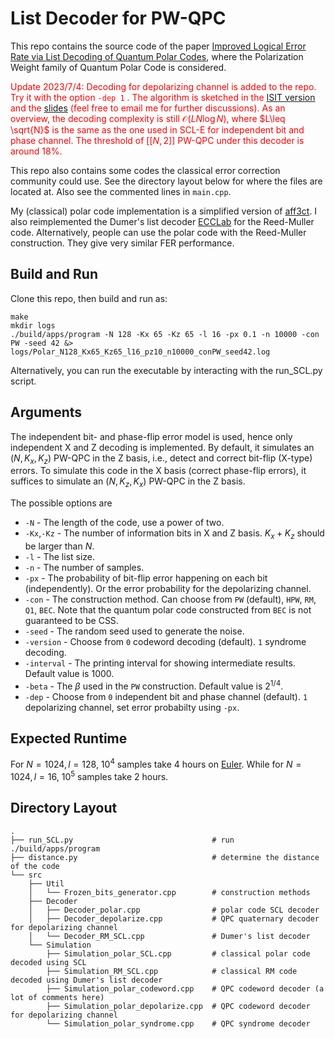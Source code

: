 # List Decoder for PW-QPC 

This repo contains the source code of the paper [Improved Logical Error Rate via List Decoding of Quantum Polar Codes](https://arxiv.org/pdf/2304.04743.pdf), where the Polarization Weight family of Quantum Polar Code is considered. 

<span style="color:red">Update 2023/7/4: Decoding for depolarizing channel is added to the repo. Try it with the option `-dep 1` . The algorithm is sketched in the [ISIT version](https://ieeexplore.ieee.org/document/10619465) and the [slides](https://github.com/gongaa/PW-QPC/blob/main/ISIT%20polar.pptx) (feel free to email me for further discussions). As an overview, the decoding complexity is still $\mathcal{O}(LN\log N)$, where $L\leq \sqrt{N}$ is the same as the one used in SCL-E for independent bit and phase channel. The threshold of $[[N,2]]$ PW-QPC under this decoder is around $18\%$.</span>

This repo also contains some codes the classical error correction community could use. See the directory layout below for where the files are located at. Also see the commented lines in `main.cpp`.

My (classical) polar code implementation is a simplified version of [aff3ct](https://github.com/aff3ct/aff3ct). I also reimplemented the Dumer's list decoder [ECCLab](https://github.com/kshabunov/ecclab) for the Reed-Muller code. Alternatively, people can use the polar code with the Reed-Muller construction. They give very similar FER performance.

## Build and Run

Clone this repo, then build and run as:
```
make
mkdir logs
./build/apps/program -N 128 -Kx 65 -Kz 65 -l 16 -px 0.1 -n 10000 -con PW -seed 42 &> logs/Polar_N128_Kx65_Kz65_l16_pz10_n10000_conPW_seed42.log
```
Alternatively, you can run the executable by interacting with the run_SCL.py script. 

## Arguments
The independent bit- and phase-flip error model is used, hence only independent X and Z decoding is implemented. 
By default, it simulates an ($N,K_x,K_z$) PW-QPC in the Z basis, i.e., detect and correct bit-flip (X-type) errors. To simulate this code in the X basis (correct phase-flip errors), it suffices to simulate an ($N,K_z,K_x$) PW-QPC in the Z basis.

The possible options are
* `-N` - The length of the code, use a power of two.
* `-Kx`,`-Kz` - The number of information bits in X and Z basis. $K_x+K_z$ should be larger than $N$.
* `-l` - The list size. 
* `-n` - The number of samples. 
* `-px` - The probability of bit-flip error happening on each bit (independently). Or the error probability for the depolarizing channel.
* `-con` - The construction method. Can choose from `PW` (default), `HPW`, `RM`, `Q1`, `BEC`. Note that the quantum polar code constructed from `BEC` is not guaranteed to be CSS.
* `-seed` - The random seed used to generate the noise.
* `-version` - Choose from `0` codeword decoding (default). `1` syndrome decoding.
* `-interval` - The printing interval for showing intermediate results. Default value is $1000$.
* `-beta` - The $\beta$ used in the `PW` construction. Default value is $2^{1/4}$.
* `-dep` - Choose from `0` independent bit and phase channel (default). `1` depolarizing channel, set error probabilty using `-px`.

## Expected Runtime
For $N=1024,l=128$, $10^4$ samples take 4 hours on [Euler](https://scicomp.ethz.ch/wiki/FAQ). While for $N=1024,l=16$, $10^5$ samples take 2 hours.

## Directory Layout
    .
    ├── run_SCL.py                               # run ./build/apps/program 
    ├── distance.py                              # determine the distance of the code
    └── src                   
        ├── Util
        │   └── Frozen_bits_generator.cpp        # construction methods
        ├── Decoder
        │   ├── Decoder_polar.cpp                # polar code SCL decoder
        │   ├── Decoder_depolarize.cpp           # QPC quaternary decoder for depolarizing channel
        │   └── Decoder_RM_SCL.cpp               # Dumer's list decoder
        └── Simulation         
            ├── Simulation_polar_SCL.cpp         # classical polar code decoded using SCL
            ├── Simulation_RM_SCL.cpp            # classical RM code decoded using Dumer's list decoder
            ├── Simulation_polar_codeword.cpp    # QPC codeword decoder (a lot of comments here)
            ├── Simulation_polar_depolarize.cpp  # QPC codeword decoder for depolarizing channel 
            └── Simulation_polar_syndrome.cpp    # QPC syndrome decoder

